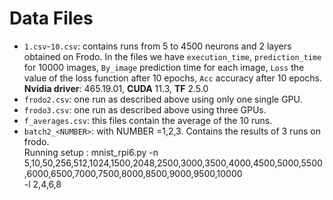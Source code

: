 # Data Files

- `1.csv`-`10.csv`: contains runs from 5 to 4500 neurons and 2 layers obtained on Frodo. In the files we have `execution_time`, `prediction_time` for 10000 images, 
  `By_image` prediction time for each image, `Loss` the value of the loss function after 10 epochs, `Acc` accuracy after 10 epochs.
  **Nvidia driver**: 465.19.01, **CUDA** 11.3, **TF** 2.5.0
- `frodo2.csv`: one run as described above using only one single GPU.
- `frodo3.csv`: one run as described above using three GPUs.
- `f_averages.csv`: this files contain the average of the 10 runs.
- `batch2_<NUMBER>`: with NUMBER =1,2,3. Contains the results of 3 runs on frodo.  
  Running setup : mnist_rpi6.py -n 5,10,50,256,512,1024,1500,2048,2500,3000,3500,4000,4500,5000,5500,6000,6500,7000,7500,8000,8500,9000,9500,10000  
  -l 2,4,6,8 
